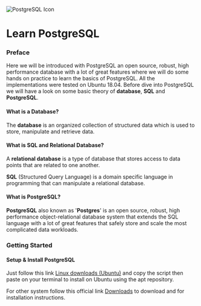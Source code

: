 ![PostgreSQL Icon](https://blog.xojo.com/wp-content/uploads/2017/06/postgresql-card.png)

# Learn PostgreSQL 



### Preface

Here we will be introduced with PostgreSQL an open source, robust, high performance database with a lot of great features where we will do some hands on practice to learn the basics of PostgreSQL. All the implementations were tested on Ubuntu 18.04. Before dive into PostgreSQL we will have a look on some basic theory of **database**, **SQL** and **PostgreSQL**. 

#### What is a Database? 

The **database** is an organized collection of structured data which is used to store, manipulate and retrieve data.

#### What is SQL and Relational Database? 

A **relational database** is a type of database that stores access to data points that  are related to one another.

**SQL** (Structured Query Language) is a domain specific language in programming that can manipulate a relational database.

#### What is PostgreSQL?

**PostgreSQL** also known as '**Postgres**' is an open source, robust, high performance object-relational database system that extends the SQL language with a lot of great features that safely store and scale the most complicated data workloads.



### Getting Started

#### Setup & Install PostgreSQL 

Just follow this link [Linux downloads (Ubuntu)](https://www.postgresql.org/download/linux/ubuntu/) and copy the script then paste on your terminal to install on Ubuntu using the apt repository. 

For other system follow this official link [Downloads](https://www.postgresql.org/download/) to download and for installation instructions.





####  



